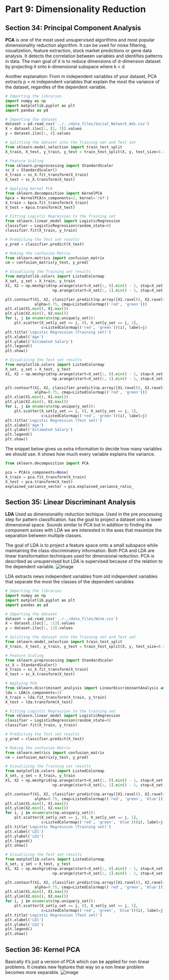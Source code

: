 #  Part 9: Dimensionality Reduction

## Section 34: Principal Component Analysis

**PCA** is one of the most used unsupervised algorithms and most popular dimensionality reduction algorithm. It can be used for noise filtering, visualizetion, feature extraction, stock market predictions or gene data analysis. It detects the correlation between variables and identifies patterns in data. The main goal of it is to reduce dimensions of d-dimension dataset by projecting it onto k-dimensional subspace where k < d

Another explanation:
From m independent variables of your dataset, PCA extracts p < m independent variables that explain the most the variance of the dataset, regardles of the dependent variable.

```python
# Importing the libraries
import numpy as np
import matplotlib.pyplot as plt
import pandas as pd

# Importing the dataset
dataset = pd.read_csv('../../data_files/Social_Network_Ads.csv')
X = dataset.iloc[:, [2, 3]].values
y = dataset.iloc[:, 4].values

# Splitting the dataset into the Training set and Test set
from sklearn.model_selection import train_test_split
X_train, X_test, y_train, y_test = train_test_split(X, y, test_size=0.25, random_state=0)

# Feature Scaling
from sklearn.preprocessing import StandardScaler
sc_X = StandardScaler()
X_train = sc_X.fit_transform(X_train)
X_test = sc_X.transform(X_test)

# Applying kernel PCA
from sklearn.decomposition import KernelPCA
kpca = KernelPCA(n_components=2, kernel='rbf')
X_train = kpca.fit_transform(X_train)
X_test = kpca.transform(X_test)

# Fitting Logistic Regression to the Training set
from sklearn.linear_model import LogisticRegression
classifier = LogisticRegression(random_state=0)
classifier.fit(X_train, y_train)

# Predicting the Test set results
y_pred = classifier.predict(X_test)

# Making the confusion Matrix
from sklearn.metrics import confusion_matrix
cm = confusion_matrix(y_test, y_pred)

# Visualizing the Training set results
from matplotlib.colors import ListedColormap
X_set, y_set = X_train, y_train
X1, X2 = np.meshgrid(np.arange(start=X_set[:, 0].min() - 1, stop=X_set[:, 0].max() + 1, step=0.01),
                     np.arange(start=X_set[:, 1].min() - 1, stop=X_set[:, 1].max() + 1, step=0.01))

plt.contourf(X1, X2, classifier.predict(np.array([X1.ravel(), X2.ravel()]).T).reshape(X1.shape),
             alpha=0.75, cmap=ListedColormap(('red', 'green')))
plt.xlim(X1.min(), X1.max())
plt.ylim(X2.min(), X2.max())
for i, j in enumerate(np.unique(y_set)):
    plt.scatter(X_set[y_set == j, 0], X_set[y_set == j, 1],
                c=ListedColormap(('red', 'green'))(i), label=j)
plt.title('Logistic Regression (Training set)')
plt.xlabel('Age')
plt.ylabel('Estimated Salary')
plt.legend()
plt.show()

# Visualizing the Test set results
from matplotlib.colors import ListedColormap
X_set, y_set = X_test, y_test
X1, X2 = np.meshgrid(np.arange(start=X_set[:, 0].min() - 1, stop=X_set[:, 0].max() + 1, step=0.01),
                     np.arange(start=X_set[:, 1].min() - 1, stop=X_set[:, 1].max() + 1, step=0.01))

plt.contourf(X1, X2, classifier.predict(np.array([X1.ravel(), X2.ravel()]).T).reshape(X1.shape),
             alpha=0.75, cmap=ListedColormap(('red', 'green')))
plt.xlim(X1.min(), X1.max())
plt.ylim(X2.min(), X2.max())
for i, j in enumerate(np.unique(y_set)):
    plt.scatter(X_set[y_set == j, 0], X_set[y_set == j, 1],
                c=ListedColormap(('red', 'green'))(i), label=j)
plt.title('Logistic Regression (Test set)')
plt.xlabel('Age')
plt.ylabel('Estimated Salary')
plt.legend()
plt.show()
```

The snippet below gives us extra information to decide how many variables we should use. It shows how much every variable explains the variance.
```python
from sklearn.decomposition import PCA

pca = PCA(n_components=None)
X_train = pca.fit_transform(X_train)
X_test = pca.transform(X_test)
explained_variance_vector = pca.explained_variance_ratio_
```

## Section 35: Linear Discriminant Analysis

**LDA**
Used as dimensionality reduction techique.
Used in the pre processing step for pattern classification.
has the goal to project a dataset onto a lower dimensional space.
Sounds similar to PCA but in addition to finding the component axises with LDA we are interested in the axes that maximize the separation between multiple classes. 

The goal of LDA is to project a feature space onto a small subspace while maintaining the class-discriminatory information. Both PCA and LDA are linear transformation techniques used for dimensional reduction. PCA is described as unsupervised but LDA is supervised because of the relation to the dependent variable.
![image](images/62.png)

LDA extracts news independent variables from old independent variables that separate the most the classes of the dependent variables 

```python
# Importing the libraries
import numpy as np
import matplotlib.pyplot as plt
import pandas as pd

# Importing the dataset
dataset = pd.read_csv('../../data_files/Wine.csv')
X = dataset.iloc[:, :13].values
y = dataset.iloc[:, 13].values

# Splitting the dataset into the Training set and Test set
from sklearn.model_selection import train_test_split
X_train, X_test, y_train, y_test = train_test_split(X, y, test_size=0.25, random_state=0)

# Feature Scaling
from sklearn.preprocessing import StandardScaler
sc_X = StandardScaler()
X_train = sc_X.fit_transform(X_train)
X_test = sc_X.transform(X_test)

# Applying PCA
from sklearn.discriminant_analysis import LinearDiscriminantAnalysis as LDA
lda = LDA(n_components=2)
X_train = lda.fit_transform(X_train, y_train)
X_test = lda.transform(X_test)

# Fitting Logistic Regression to the training set
from sklearn.linear_model import LogisticRegression
classifier = LogisticRegression(random_state=0)
classifier.fit(X_train, y_train)

# Predicting the Test set results
y_pred = classifier.predict(X_test)

# Making the confusion Matrix
from sklearn.metrics import confusion_matrix
cm = confusion_matrix(y_test, y_pred)

# Visualizing the Training set results
from matplotlib.colors import ListedColormap
X_set, y_set = X_train, y_train
X1, X2 = np.meshgrid(np.arange(start=X_set[:, 0].min() - 1, stop=X_set[:, 0].max() + 1, step=0.01),
                     np.arange(start=X_set[:, 1].min() - 1, stop=X_set[:, 1].max() + 1, step=0.01))

plt.contourf(X1, X2, classifier.predict(np.array([X1.ravel(), X2.ravel()]).T).reshape(X1.shape),
             alpha=0.75, cmap=ListedColormap(('red', 'green', 'blue')))
plt.xlim(X1.min(), X1.max())
plt.ylim(X2.min(), X2.max())
for i, j in enumerate(np.unique(y_set)):
    plt.scatter(X_set[y_set == j, 0], X_set[y_set == j, 1],
                c=ListedColormap(('red', 'green', 'blue'))(i), label=j)
plt.title('Logistic Regression (Training set)')
plt.xlabel('LD1')
plt.ylabel('LD2')
plt.legend()
plt.show()

# Visualizing the Test set results
from matplotlib.colors import ListedColormap
X_set, y_set = X_test, y_test
X1, X2 = np.meshgrid(np.arange(start=X_set[:, 0].min() - 1, stop=X_set[:, 0].max() + 1, step=0.01),
                     np.arange(start=X_set[:, 1].min() - 1, stop=X_set[:, 1].max() + 1, step=0.01))

plt.contourf(X1, X2, classifier.predict(np.array([X1.ravel(), X2.ravel()]).T).reshape(X1.shape),
             alpha=0.75, cmap=ListedColormap(('red', 'green', 'blue')))
plt.xlim(X1.min(), X1.max())
plt.ylim(X2.min(), X2.max())
for i, j in enumerate(np.unique(y_set)):
    plt.scatter(X_set[y_set == j, 0], X_set[y_set == j, 1],
                c=ListedColormap(('red', 'green', 'blue'))(i), label=j)
plt.title('Logistic Regression (Test set)')
plt.xlabel('LD1')
plt.ylabel('LD2')
plt.legend()
plt.show()
```

## Section 36: Kernel PCA

Basically it’s just a version of PCA which can be applied for non linear problems.
It creates new features that way so a non linear problem becomes more separable.
![image](images/65.png)



